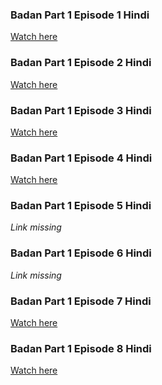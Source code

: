  
### **Badan Part 1 Episode 1 Hindi**  
[Watch here](https://www.bitchute.com/video/ftKhm0XCAmh4/)  

### **Badan Part 1 Episode 2 Hindi**  
[Watch here](https://www.bitchute.com/video/L8gRYLpZKLyW/)  

### **Badan Part 1 Episode 3 Hindi**  
[Watch here](https://www.bitchute.com/video/1vS5Gww3n96s/)  

### **Badan Part 1 Episode 4 Hindi**  
[Watch here](https://www.bitchute.com/video/ElrJGS0f2Ihx/)  

### **Badan Part 1 Episode 5 Hindi**  
*Link missing*  

### **Badan Part 1 Episode 6 Hindi**  
*Link missing*  

### **Badan Part 1 Episode 7 Hindi**  
[Watch here](https://www.bitchute.com/video/tv1rXdBwdlm1/)  

### **Badan Part 1 Episode 8 Hindi**  
[Watch here](https://www.bitchute.com/video/Bq7yxSNVf4EW/)  

 
